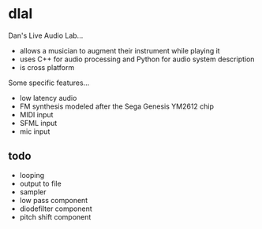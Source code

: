 dlal
====

Dan's Live Audio Lab...
- allows a musician to augment their instrument while playing it
- uses C++ for audio processing and Python for audio system description
- is cross platform

Some specific features...
- low latency audio
- FM synthesis modeled after the Sega Genesis YM2612 chip
- MIDI input
- SFML input
- mic input

todo
----
- looping
- output to file
- sampler
- low pass component
- diodefilter component
- pitch shift component
